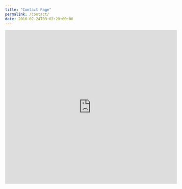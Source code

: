 ```yaml
---
title: "Contact Page"
permalink: /contact/
date: 2016-02-24T03:02:20+00:00
---
```


<iframe width="560" height="500" src="https://himanshugoyal2.typeform.com/to/x4FIYa" frameborder="0" allowfullscreen></iframe>
